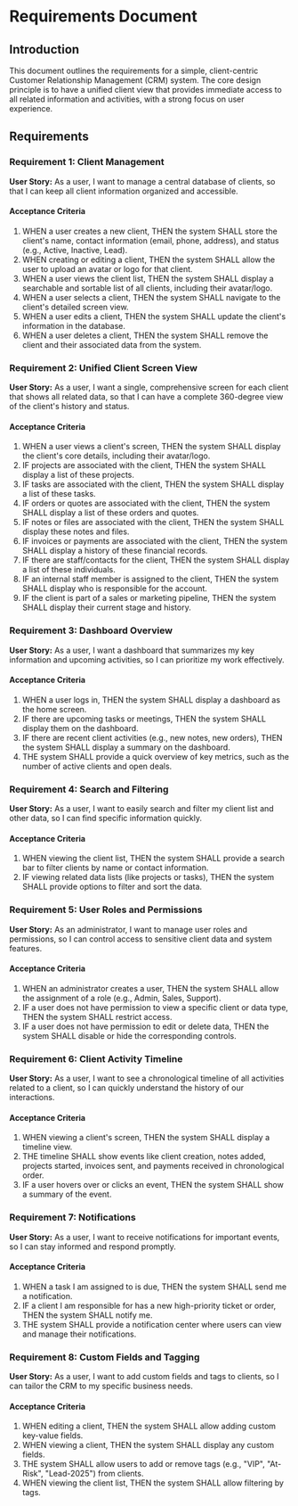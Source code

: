# Requirements Document

## Introduction

This document outlines the requirements for a simple, client-centric Customer Relationship Management (CRM) system. The core design principle is to have a unified client view that provides immediate access to all related information and activities, with a strong focus on user experience.

## Requirements

### Requirement 1: Client Management

**User Story:** As a user, I want to manage a central database of clients, so that I can keep all client information organized and accessible.

#### Acceptance Criteria

1.  WHEN a user creates a new client, THEN the system SHALL store the client's name, contact information (email, phone, address), and status (e.g., Active, Inactive, Lead).
2.  WHEN creating or editing a client, THEN the system SHALL allow the user to upload an avatar or logo for that client.
3.  WHEN a user views the client list, THEN the system SHALL display a searchable and sortable list of all clients, including their avatar/logo.
4.  WHEN a user selects a client, THEN the system SHALL navigate to the client's detailed screen view.
5.  WHEN a user edits a client, THEN the system SHALL update the client's information in the database.
6.  WHEN a user deletes a client, THEN the system SHALL remove the client and their associated data from the system.

### Requirement 2: Unified Client Screen View

**User Story:** As a user, I want a single, comprehensive screen for each client that shows all related data, so that I can have a complete 360-degree view of the client's history and status.

#### Acceptance Criteria

1.  WHEN a user views a client's screen, THEN the system SHALL display the client's core details, including their avatar/logo.
2.  IF projects are associated with the client, THEN the system SHALL display a list of these projects.
3.  IF tasks are associated with the client, THEN the system SHALL display a list of these tasks.
4.  IF orders or quotes are associated with the client, THEN the system SHALL display a list of these orders and quotes.
5.  IF notes or files are associated with the client, THEN the system SHALL display these notes and files.
6.  IF invoices or payments are associated with the client, THEN the system SHALL display a history of these financial records.
7.  IF there are staff/contacts for the client, THEN the system SHALL display a list of these individuals.
8.  IF an internal staff member is assigned to the client, THEN the system SHALL display who is responsible for the account.
9.  IF the client is part of a sales or marketing pipeline, THEN the system SHALL display their current stage and history.

### Requirement 3: Dashboard Overview

**User Story:** As a user, I want a dashboard that summarizes my key information and upcoming activities, so I can prioritize my work effectively.

#### Acceptance Criteria

1.  WHEN a user logs in, THEN the system SHALL display a dashboard as the home screen.
2.  IF there are upcoming tasks or meetings, THEN the system SHALL display them on the dashboard.
3.  IF there are recent client activities (e.g., new notes, new orders), THEN the system SHALL display a summary on the dashboard.
4.  THE system SHALL provide a quick overview of key metrics, such as the number of active clients and open deals.

### Requirement 4: Search and Filtering

**User Story:** As a user, I want to easily search and filter my client list and other data, so I can find specific information quickly.

#### Acceptance Criteria

1.  WHEN viewing the client list, THEN the system SHALL provide a search bar to filter clients by name or contact information.
2.  IF viewing related data lists (like projects or tasks), THEN the system SHALL provide options to filter and sort the data.

### Requirement 5: User Roles and Permissions

**User Story:** As an administrator, I want to manage user roles and permissions, so I can control access to sensitive client data and system features.

#### Acceptance Criteria

1.  WHEN an administrator creates a user, THEN the system SHALL allow the assignment of a role (e.g., Admin, Sales, Support).
2.  IF a user does not have permission to view a specific client or data type, THEN the system SHALL restrict access.
3.  IF a user does not have permission to edit or delete data, THEN the system SHALL disable or hide the corresponding controls.

### Requirement 6: Client Activity Timeline

**User Story:** As a user, I want to see a chronological timeline of all activities related to a client, so I can quickly understand the history of our interactions.

#### Acceptance Criteria

1.  WHEN viewing a client's screen, THEN the system SHALL display a timeline view.
2.  THE timeline SHALL show events like client creation, notes added, projects started, invoices sent, and payments received in chronological order.
3.  IF a user hovers over or clicks an event, THEN the system SHALL show a summary of the event.

### Requirement 7: Notifications

**User Story:** As a user, I want to receive notifications for important events, so I can stay informed and respond promptly.

#### Acceptance Criteria

1.  WHEN a task I am assigned to is due, THEN the system SHALL send me a notification.
2.  IF a client I am responsible for has a new high-priority ticket or order, THEN the system SHALL notify me.
3.  THE system SHALL provide a notification center where users can view and manage their notifications.

### Requirement 8: Custom Fields and Tagging

**User Story:** As a user, I want to add custom fields and tags to clients, so I can tailor the CRM to my specific business needs.

#### Acceptance Criteria

1.  WHEN editing a client, THEN the system SHALL allow adding custom key-value fields.
2.  WHEN viewing a client, THEN the system SHALL display any custom fields.
3.  THE system SHALL allow users to add or remove tags (e.g., "VIP", "At-Risk", "Lead-2025") from clients.
4.  WHEN viewing the client list, THEN the system SHALL allow filtering by tags.

